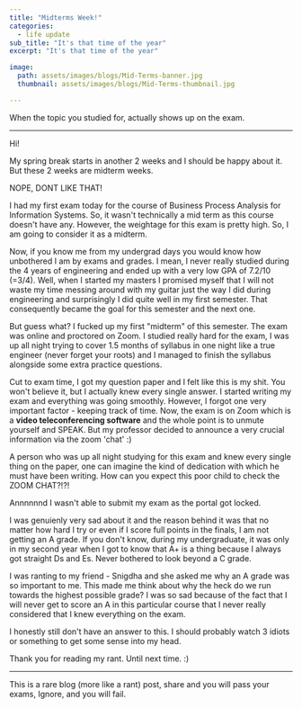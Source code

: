 ```yaml
---
title: "Midterms Week!"
categories:
  - life update
sub_title: "It's that time of the year"
excerpt: "It's that time of the year"

image: 
  path: assets/images/blogs/Mid-Terms-banner.jpg
  thumbnail: assets/images/blogs/Mid-Terms-thumbnail.jpg

---
```


When the topic you studied for, actually shows up on the exam.

---

Hi!

My spring break starts in another 2 weeks and I should be happy about it. But these 2 weeks are midterm weeks. 

NOPE, DONT LIKE THAT!

I had my first exam today for the course of Business Process Analysis for Information Systems. So, it wasn't technically a mid term as this course doesn't have any. However, the weightage for this exam is pretty high. So, I am going to consider it as a midterm.

Now, if you know me from my undergrad days you would know how unbothered I am by exams and grades. I mean, I never really studied during the 4 years of engineering and ended up with a very low GPA of 7.2/10 (=3/4). 
Well, when I started my masters I promised myself that I will not waste my time messing around with my guitar just the way I did during engineering and surprisingly I did quite well in my first semester. That consequently became the goal for this semester and the next one. 

But guess what? I fucked up my first "midterm" of this semester. The exam was online and proctored on Zoom. I studied really hard for the exam, I was up all night trying to cover 1.5 months of syllabus in one night like a true engineer (never forget your roots) and I managed to finish the syllabus alongside some extra practice questions.

Cut to exam time, I got my question paper and I felt like this is my shit. You won't believe it, but I actually knew every single answer. I started writing my exam and everything was going smoothly. However, I forgot one very important factor - keeping track of time. 
Now, the exam is on Zoom which is a __video teleconferencing software__ and the whole point is to unmute yourself and SPEAK. But my professor decided to announce a very crucial information via the zoom 'chat' :)

A person who was up all night studying for this exam and knew every single thing on the paper, one can imagine the kind of dedication with which he must have been writing. How can you expect this poor child to check the ZOOM CHAT?!?!

Annnnnnd I wasn't able to submit my exam as the portal got locked. 

I was genuienly very sad about it and the reason behind it was that no matter how hard I try or even if I score full points in the finals, I am not getting an A grade. 
If you don't know, during my undergraduate, it was only in my second year when I got to know that A+ is a thing because I always got straight Ds and Es. Never bothered to look beyond a C grade.

I was ranting to my friend - Snigdha and she asked me why an A grade was so important to me. This made me think about why the heck do we run towards the highest possible grade? I was so sad because of the fact that I will never get to score an A in this particular course that I never really considered that I knew everything on the exam. 

I honestly still don't have an answer to this. I should probably watch 3 idiots or something to get some sense into my head.

Thank you for reading my rant. Until next time. :)

---

This is a rare blog (more like a rant) post, share and you will pass your exams, Ignore, and you will fail.